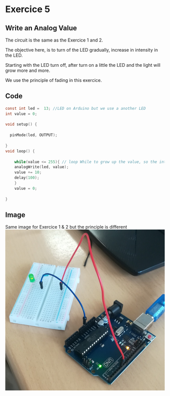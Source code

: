 # Exercice 5

## Write an Analog Value
The circuit is the same as the Exercice 1 and 2. 

The objective here, is to turn of the LED gradually, increase in intensity in the LED. 

Starting with the LED turn off, after turn on a little the LED and the light will grow more and more. 

We use the principle of fading in this exercice.

## Code

```C
const int led =  13; //LED on Arduino but we use a another LED
int value = 0;

void setup() {
 
  pinMode(led, OUTPUT);
  
}
void loop() {

    while(value <= 255){ // loop While to grow up the value, so the intensity of the LED
    analogWrite(led, value);
    value += 10;
    delay(100);
    }
    value = 0;

}
```

## Image 
Same image for Exercice 1 & 2 but the principle is different
![Image](https://github.com/efrei-paris-sud/2020-H-Team-of-2/blob/main/lab/1/Exercise/5/Exercice5.jpg)
